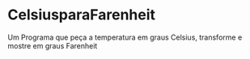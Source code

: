 # CelsiusparaFarenheit
Um Programa que peça a temperatura em graus Celsius, transforme e mostre em graus Farenheit

